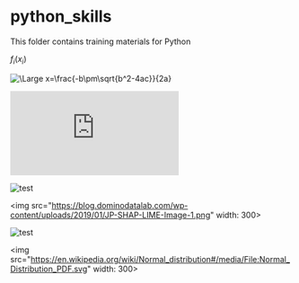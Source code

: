 # python_skills

This folder contains training materials for Python

 $f_i(x_i)$
 
<img src="https://latex.codecogs.com/svg.latex?\Large&space;x=\frac{-b\pm\sqrt{b^2-4ac}}{2a}" title="\Large x=\frac{-b\pm\sqrt{b^2-4ac}}{2a}" />

  
![\Large x=\frac{-b\pm\sqrt{b^2-4ac}}{2a}](https://latex.codecogs.com/svg.latex?x%3D%5Cfrac%7B-b%5Cpm%5Csqrt%7Bb%5E2-4ac%7D%7D%7B2a%7D)

![test](https://blog.dominodatalab.com/wp-content/uploads/2019/01/JP-SHAP-LIME-Image-1.png)

<img src="https://blog.dominodatalab.com/wp-content/uploads/2019/01/JP-SHAP-LIME-Image-1.png" width: 300>

![test](https://en.wikipedia.org/wiki/Normal_distribution#/media/File:Normal_Distribution_PDF.svg)

<img src="https://en.wikipedia.org/wiki/Normal_distribution#/media/File:Normal_Distribution_PDF.svg" width: 300>
